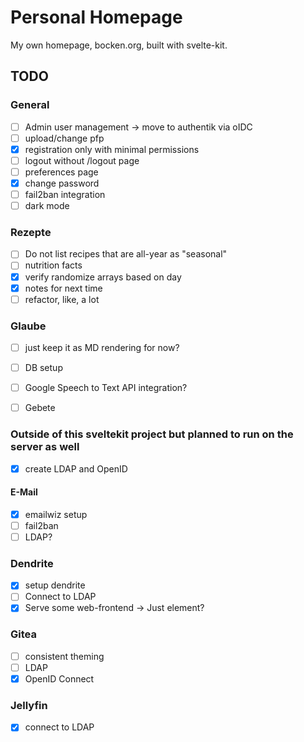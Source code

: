 # Personal Homepage

My own homepage, bocken.org, built with svelte-kit.

## TODO
### General
- [ ] Admin user management -> move to authentik via oIDC
- [ ] upload/change pfp
- [x] registration only with minimal permissions
- [ ] logout without /logout page
- [ ] preferences page
- [x] change password
- [ ] fail2ban integration
- [ ] dark mode

### Rezepte
- [ ] Do not list recipes that are all-year as "seasonal"
- [ ] nutrition facts
- [x] verify randomize arrays based on day
- [x] notes for next time
- [ ] refactor, like, a lot

### Glaube
- [ ] just keep it as MD rendering for now?
- [ ] DB setup
- [ ] Google Speech to Text API integration?
- [ ] Gebete


### Outside of this sveltekit project but planned to run on the server as well
- [x] create LDAP and OpenID

#### E-Mail
- [x] emailwiz setup
- [ ] fail2ban
- [ ] LDAP?

### Dendrite
- [x] setup dendrite
- [ ] Connect to LDAP
- [x] Serve some web-frontend -> Just element?

### Gitea
- [ ] consistent theming
- [ ] LDAP
- [x] OpenID Connect

### Jellyfin
- [x] connect to LDAP
